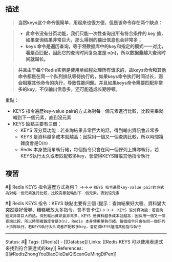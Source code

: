 


## 描述
> **当然keys这个命令很简单，用起来也很方便，但是该命令存在两个缺点：**

> -   **此命令没有分页功能，我们只能一次性查询出所有符合条件的 key 值，如果查询结果非常巨大，那么得到的输出信息也会非常多；**
> -   **keys 命令是遍历查询，等于将数据库中的key和指定的模式一一对比，看是否匹配，因此它的查询时间复杂度是 o(n)，所以数据量越大查询时间就越长。**

> **并且由于每个Redis实例是使用单线程处理所有请求的，故keys命令和其他命令都是在同一个队列排队等待执行的，如果keys命令执行时间过长，则会阻塞其他命令的执行，导致性能问题。并且如果keys命令需要匹配非常多的key，不仅输出信息多，还可能造成长期停顿。**

重點：
- KEYS 指令遍歷key-value pair的方式為對每一個元素進行比較，比較完畢就輪到下一個元素，直到沒元素
- KEYS 缺點主要有三個：
	- KEYS 沒分頁功能：若查詢結果非常巨大的話，得到輸出資訊會非常多
	- KEYS 是資料越多成本就越高：因採用一個又一個查詢比較，所以時間複雜度會是O(n)
	- Redis 本身使用單執行緒，每個指令只會在同一個佇列上排隊執行，若KEYS執行太久或者匹配較多key，會使得KEYS阻擋其他指令執行

## 複習
#🧠 Redis KEYS 指令遍歷方式為何？ ->->-> `KEYS 指令遍歷key-value pair的方式為對每一個元素進行比較，比較完畢就輪到下一個元素，直到沒元素`
<!--SR:!2022-06-08,3,250-->

#🧠  Redis KEYS 指令：KEYS 缺點主要有三個 (提示：查詢結果好大喔、資料變大突然變好慢喔、糟糕我放太多指令，會不會卡住)->->-> ` KEYS 沒分頁功能：若查詢結果非常巨大的話，得到輸出資訊會非常多、KEYS 是資料越多成本就越高：因採用一個又一個查詢比較，所以時間複雜度會是O(n)、Redis 本身使用單執行緒，每個指令只會在同一個佇列上排隊執行，若KEYS執行太久或者匹配較多key，會使得KEYS阻擋其他指令執行`

---
Status: #🌱 
Tags:
[[Redis]] - [[Databse]]
Links:
[[Redis KEYS 可以使用表達式來找到符合表達式的key]]
References:
[[@RedisZhongYouBiaoDieDaiQiScanGuMingDiPen]]